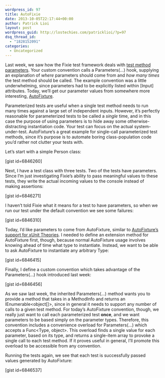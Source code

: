 ```yaml
---
wordpress_id: 97
title: AutoFixie
date: 2013-10-05T22:17:44+00:00
author: Patrick Lioi
layout: post
wordpress_guid: http://lostechies.com/patricklioi/?p=97
dsq_thread_id:
  - "1828152091"
categories:
  - Uncategorized
---
```

Last week, we saw how the Fixie test framework deals with [test method parameters](http://lostechies.com/patricklioi/2013/09/27/a-swiss-army-katana/). Your custom convention calls a Parameters(&#8230;) hook, supplying an explanation of _where_ parameters should come from and _how many times_ the test method should be called. The example convention was a little underwhelming, since parameters had to be explicitly listed within [Input] attributes. Today, we&#8217;ll get our parameter values from somewhere more interesting, [AutoFixture](https://github.com/AutoFixture/AutoFixture).

Parameterized tests are useful when a single test method needs to run many times against a large set of independent inputs. However, it&#8217;s perfectly reasonable for parameterized tests to be called a _single_ time, and in this case the purpose of using parameters is to hide away some otherwise-distracting instantiation code. Your test can focus on the actual system-under-test. AutoFixture&#8217;s a great example for single-call parameterized test methods, since it&#8217;s purpose is to automate boring class-population code you&#8217;d rather not clutter your tests with.

Let&#8217;s start with a simple Person class:
  
[gist id=6846260]

Next, I have a test class with three tests. Two of the tests have parameters. Since I&#8217;m just investigating Fixie&#8217;s ability to pass meaningful values to these tests, they write the actual incoming values to the console instead of making assertions:
  
[gist id=6846271]

I haven&#8217;t told Fixie what it means for a test to have parameters, so when we run our test under the default convention we see some failures:
  
[gist id=6846310]

Today, I&#8217;d like parameters to come from AutoFixture, similar to [AutoFixture&#8217;s support for xUnit Theories](http://blog.ploeh.dk/2010/10/08/AutoDataTheorieswithAutoFixture/). I needed to define an extension method for AutoFixture first, though, because normal AutoFixture usage involves knowing ahead of time what type to instantiate. Instead, we want to be able to ask AutoFixture to instantiate any arbitrary Type:
  
[gist id=6846415]

Finally, I define a custom convention which takes advantage of the Parameters(&#8230;) hook introduced last week:
  
[gist id=6846456]

As we saw last week, the inherited Parameters(&#8230;) method wants you to provide a method that takes in a MethodInfo and returns an IEnumerable<object[]>, since in general it needs to support any number of calls to a given test method. For today&#8217;s AutoFixture convention, though, we really just want to call each parameterized test **once**, and we want parameters to be based simply on the parameter types. Therefore, this convention includes a convenience overload for Parameters(&#8230;) which accepts a Func<Type, object>. This overload finds a single value for each parameter, based on its type, and returns a single-item array to provoke a single call to each test method. If it proves useful in general, I&#8217;ll promote this overload to be accessible from any convention.

Running the tests again, we see that each test is successfully passed values generated by AutoFixture:
  
[gist id=6846537]